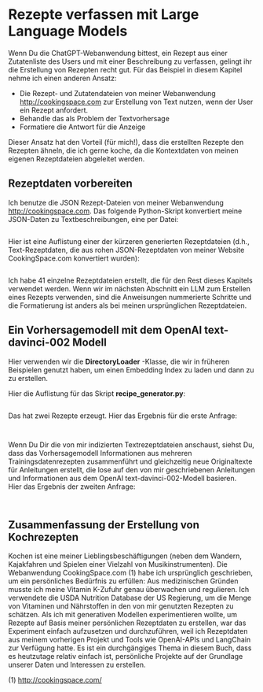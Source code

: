 # Rezepte verfassen mit Large Language Models

Wenn Du die ChatGPT-Webanwendung bittest, ein Rezept aus einer Zutatenliste des Users und mit einer Beschreibung zu verfassen, gelingt  ihr die Erstellung von Rezepten recht gut. Für das Beispiel in diesem Kapitel nehme ich einen anderen Ansatz:

* Die Rezept- und Zutatendateien von meiner Webanwendung http://cookingspace.com zur Erstellung von Text nutzen, wenn der User ein Rezept anfordert.
* Behandle das als Problem der Textvorhersage
* Formatiere die Antwort für die Anzeige

Dieser Ansatz hat den Vorteil (für mich!), dass die erstellten Rezepte den Rezepten ähneln, die ich gerne koche, da die Kontextdaten von meinen eigenen Rezeptdateien abgeleitet werden.

## Rezeptdaten vorbereiten

Ich benutze die JSON Rezept-Dateien von meiner Webanwendung http://cookingspace.com. Das folgende Python-Skript konvertiert meine JSON-Daten zu Textbeschreibungen, eine per Datei:

```

```

Hier ist eine Auflistung einer der kürzeren generierten Rezeptdateien (d.h., Text-Rezeptdaten, die aus rohen JSON-Rezeptdaten von meiner Website CookingSpace.com konvertiert wurden):

```

```

Ich habe 41 einzelne Rezeptdateien erstellt, die für den Rest dieses Kapitels verwendet werden.
Wenn wir im nächsten Abschnitt ein LLM zum Erstellen eines Rezepts verwenden, sind die Anweisungen nummerierte Schritte und die Formatierung ist anders als bei meinen ursprünglichen Rezeptdateien.

## Ein Vorhersagemodell mit dem OpenAI text-davinci-002 Modell

Hier verwenden wir die **DirectoryLoader** -Klasse, die wir in früheren Beispielen genutzt haben, um einen Embedding Index zu laden und dann zu zu erstellen.

Hier die Auflistung für das Skript **recipe_generator.py**:

```

```

Das hat zwei Rezepte erzeugt. Hier das Ergebnis für die erste Anfrage:

```


```

Wenn Du Dir die von mir indizierten Textrezeptdateien anschaust, siehst Du, dass das Vorhersagemodell Informationen aus mehreren Trainingsdatenrezepten zusammenführt und gleichzeitig neue Originaltexte für Anleitungen
erstellt, die lose auf den von mir geschriebenen Anleitungen und Informationen aus dem OpenAI text-davinci-002-Modell basieren.  
Hier das Ergebnis der zweiten Anfrage:

```


```

## Zusammenfassung der Erstellung von Kochrezepten
Kochen ist eine meiner Lieblingsbeschäftigungen (neben dem Wandern, Kajakfahren und Spielen einer Vielzahl von Musikinstrumenten). Die Webanwendung CookingSpace.com (1) habe ich ursprünglich geschrieben, um ein persönliches Bedürfnis zu erfüllen: Aus medizinischen Gründen  musste ich meine Vitamin K-Zufuhr genau überwachen und regulieren. Ich verwendete die USDA Nutrition Database der US Regierung, um die Menge von Vitaminen und Nährstoffen in den von mir genutzten Rezepten zu schätzen.
Als ich mit generativen Modellen experimentieren wollte, um Rezepte auf Basis meiner persönlichen Rezeptdaten zu erstellen, war das Experiment einfach aufzusetzen und durchzuführen, weil ich  Rezeptdaten aus meinem vorherigen Projekt und Tools wie OpenAI-APIs und LangChain zur Verfügung hatte. Es ist ein durchgängiges Thema in diesem Buch, dass es heutzutage relativ einfach ist, persönliche Projekte auf der Grundlage unserer Daten und Interessen zu erstellen.

(1) http://cookingspace.com/
